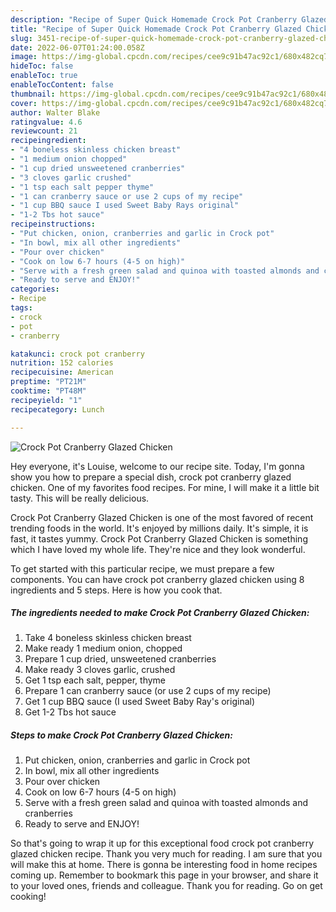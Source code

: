 ```yaml
---
description: "Recipe of Super Quick Homemade Crock Pot Cranberry Glazed Chicken"
title: "Recipe of Super Quick Homemade Crock Pot Cranberry Glazed Chicken"
slug: 3451-recipe-of-super-quick-homemade-crock-pot-cranberry-glazed-chicken
date: 2022-06-07T01:24:00.058Z
image: https://img-global.cpcdn.com/recipes/cee9c91b47ac92c1/680x482cq70/crock-pot-cranberry-glazed-chicken-recipe-main-photo.jpg
hideToc: false
enableToc: true
enableTocContent: false
thumbnail: https://img-global.cpcdn.com/recipes/cee9c91b47ac92c1/680x482cq70/crock-pot-cranberry-glazed-chicken-recipe-main-photo.jpg
cover: https://img-global.cpcdn.com/recipes/cee9c91b47ac92c1/680x482cq70/crock-pot-cranberry-glazed-chicken-recipe-main-photo.jpg
author: Walter Blake
ratingvalue: 4.6
reviewcount: 21
recipeingredient:
- "4 boneless skinless chicken breast"
- "1 medium onion chopped"
- "1 cup dried unsweetened cranberries"
- "3 cloves garlic crushed"
- "1 tsp each salt pepper thyme"
- "1 can cranberry sauce or use 2 cups of my recipe"
- "1 cup BBQ sauce I used Sweet Baby Rays original"
- "1-2 Tbs hot sauce"
recipeinstructions:
- "Put chicken, onion, cranberries and garlic in Crock pot"
- "In bowl, mix all other ingredients"
- "Pour over chicken"
- "Cook on low 6-7 hours (4-5 on high)"
- "Serve with a fresh green salad and quinoa with toasted almonds and cranberries"
- "Ready to serve and ENJOY!"
categories:
- Recipe
tags:
- crock
- pot
- cranberry

katakunci: crock pot cranberry 
nutrition: 152 calories
recipecuisine: American
preptime: "PT21M"
cooktime: "PT48M"
recipeyield: "1"
recipecategory: Lunch

---
```



![Crock Pot Cranberry Glazed Chicken](https://img-global.cpcdn.com/recipes/cee9c91b47ac92c1/680x482cq70/crock-pot-cranberry-glazed-chicken-recipe-main-photo.jpg)

Hey everyone, it's Louise, welcome to our recipe site. Today, I'm gonna show you how to prepare a special dish, crock pot cranberry glazed chicken. One of my favorites food recipes. For mine, I will make it a little bit tasty. This will be really delicious.

Crock Pot Cranberry Glazed Chicken is one of the most favored of recent trending foods in the world. It's enjoyed by millions daily. It's simple, it is fast, it tastes yummy. Crock Pot Cranberry Glazed Chicken is something which I have loved my whole life. They're nice and they look wonderful.




To get started with this particular recipe, we must prepare a few components. You can have crock pot cranberry glazed chicken using 8 ingredients and 5 steps. Here is how you cook that.

<!--inarticleads1-->

##### The ingredients needed to make Crock Pot Cranberry Glazed Chicken:

1. Take 4 boneless skinless chicken breast
1. Make ready 1 medium onion, chopped
1. Prepare 1 cup dried, unsweetened cranberries
1. Make ready 3 cloves garlic, crushed
1. Get 1 tsp each salt, pepper, thyme
1. Prepare 1 can cranberry sauce (or use 2 cups of my recipe)
1. Get 1 cup BBQ sauce (I used Sweet Baby Ray&#39;s original)
1. Get 1-2 Tbs hot sauce




<!--inarticleads2-->

##### Steps to make Crock Pot Cranberry Glazed Chicken:

1. Put chicken, onion, cranberries and garlic in Crock pot
1. In bowl, mix all other ingredients
1. Pour over chicken
1. Cook on low 6-7 hours (4-5 on high)
1. Serve with a fresh green salad and quinoa with toasted almonds and cranberries
1. Ready to serve and ENJOY!



So that's going to wrap it up for this exceptional food crock pot cranberry glazed chicken recipe. Thank you very much for reading. I am sure that you will make this at home. There is gonna be interesting food in home recipes coming up. Remember to bookmark this page in your browser, and share it to your loved ones, friends and colleague. Thank you for reading. Go on get cooking!
